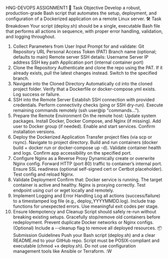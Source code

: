 HNG-DEVOPS ASSIGNMENT1
:dart: Task Objective
Develop a robust, production-grade Bash script that automates the setup, deployment, and configuration of a Dockerized application on a remote Linux server.
:hammer_and_wrench: Task Breakdown
Your script (deploy.sh) should be a single, executable Bash file that performs all actions in sequence, with proper error handling, validation, and logging throughout.
1. Collect Parameters from User Input
Prompt for and validate:
Git Repository URL
Personal Access Token (PAT)
Branch name (optional; defaults to main)
Remote server SSH details:
Username
Server IP address
SSH key path
Application port (internal container port)
2. Clone the Repository
Authenticate and clone the repo using the PAT.
If it already exists, pull the latest changes instead.
Switch to the specified branch.
3. Navigate into the Cloned Directory
Automatically cd into the cloned project folder.
Verify that a Dockerfile or docker-compose.yml exists.
Log success or failure.
4. SSH into the Remote Server
Establish SSH connection with provided credentials.
Perform connectivity checks (ping or SSH dry-run).
Execute remaining commands remotely (ssh user@ip "commands...").
5. Prepare the Remote Environment
On the remote host:
Update system packages.
Install Docker, Docker Compose, and Nginx (if missing).
Add user to Docker group (if needed).
Enable and start services.
Confirm installation versions.
6. Deploy the Dockerized Application
Transfer project files (via scp or rsync).
Navigate to project directory.
Build and run containers (docker build + docker run or docker-compose up -d).
Validate container health and logs.
Confirm app accessibility on the specified port.
7. Configure Nginx as a Reverse Proxy
Dynamically create or overwrite Nginx config.
Forward HTTP (port 80) traffic to container’s internal port.
Ensure SSL readiness (optional self-signed cert or Certbot placeholder).
Test config and reload Nginx.
8. Validate Deployment
Confirm that:
Docker service is running.
The target container is active and healthy.
Nginx is proxying correctly.
Test endpoint using curl or wget locally and remotely.
9. Implement Logging and Error Handling
Log all actions (success/failure) to a timestamped log file (e.g., deploy_YYYYMMDD.log).
Include trap functions for unexpected errors.
Use meaningful exit codes per stage.
10. Ensure Idempotency and Cleanup
Script should safely re-run without breaking existing setups.
Gracefully stop/remove old containers before redeployment.
Prevent duplicate Docker networks or Nginx configs.
(Optional) Include a --cleanup flag to remove all deployed resources.
:package: Submission Guidelines
Push your Bash script (deploy.sh) and a clear README.md to your GitHub repo.
Script must be POSIX-compliant and executable (chmod +x deploy.sh).
Do not use configuration management tools like Ansible or Terraform.
:W
